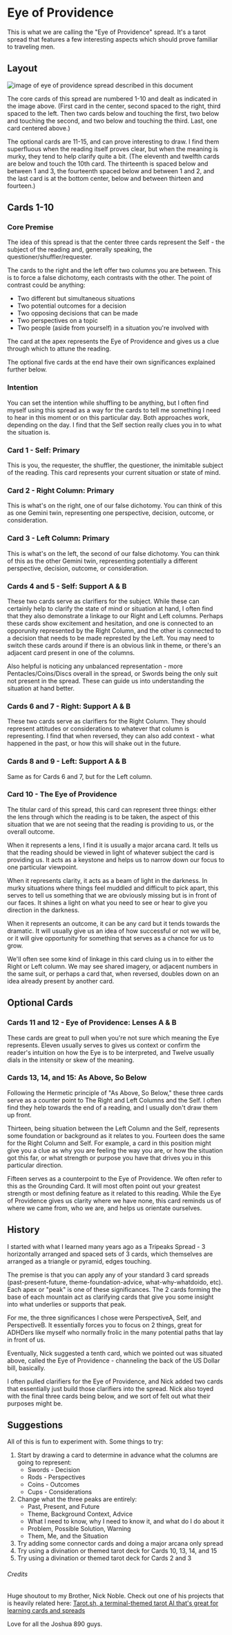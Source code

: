 # Eye of Providence

This is what we are calling the "Eye of Providence" spread. It's a tarot spread that features a few interesting aspects which should prove familiar to traveling men.

## Layout

![image of eye of providence spread described in this document](eye_of_providence_spread.png)

The core cards of this spread are numbered 1-10 and dealt as indicated in the image above. (First card in the center, second spaced to the right, third spaced to the left. Then two cards below and touching the first, two below and touching the second, and two below and touching the third. Last, one card centered above.)

The optional cards are 11-15, and can prove interesting to draw. I find them superfluous when the reading itself proves clear, but when the meaning is murky, they tend to help clarify quite a bit. (The eleventh and twelfth cards are below and touch the 10th card. The thirteenth is spaced below and between 1 and 3, the fourteenth spaced below and between 1 and 2, and the last card is at the bottom center, below and between thirteen and fourteen.)

## Cards 1-10

### Core Premise

The idea of this spread is that the center three cards represent the Self - the subject of the reading and, generally speaking, the questioner/shuffler/requester.

The cards to the right and the left offer two columns you are between. This is to force a false dichotomy, each contrasts with the other. The point of contrast could be anything:
  * Two different but simultaneous situations
  * Two potential outcomes for a decision
  * Two opposing decisions that can be made
  * Two perspectives on a topic
  * Two people (aside from yourself) in a situation you're involved with

The card at the apex represents the Eye of Providence and gives us a clue through which to attune the reading.

The optional five cards at the end have their own significances explained further below.

### Intention

You can set the intention while shuffling to be anything, but I often find myself using this spread as a way for the cards to tell me something I need to hear in this moment or on this particular day. Both approaches work, depending on the day. I find that the Self section really clues you in to what the situation is.

### Card 1 - Self: Primary

This is you, the requester, the shuffler, the questioner, the inimitable subject of the reading. This card represents your current situation or state of mind.

### Card 2 - Right Column: Primary

This is what's on the right, one of our false dichotomy. You can think of this as one Gemini twin, representing one perspective, decision, outcome, or consideration.

### Card 3 - Left Column: Primary

This is what's on the left, the second of our false dichotomy. You can think of this as the other Gemini twin, representing potentially a different perspective, decision, outcome, or consideration.

### Cards 4 and 5 - Self: Support A & B

These two cards serve as clarifiers for the subject. While these can certainly help to clarify the state of mind or situation at hand, I often find that they also demonstrate a linkage to our Right and Left columns. Perhaps these cards show excitement and hesitation, and one is connected to an opporunity represented by the Right Column, and the other is connected to a decision that needs to be made represted by the Left. You may need to switch these cards around if there is an obvious link in theme, or there's an adjacent card present in one of the columns.

Also helpful is noticing any unbalanced representation - more Pentacles/Coins/Discs overall in the spread, or Swords being the only suit not present in the spread. These can guide us into understanding the situation at hand better.

### Cards 6 and 7 - Right: Support A & B

These two cards serve as clarifiers for the Right Column. They should represent attitudes or considerations to whatever that column is representing. I find that when reversed, they can also add context - what happened in the past, or how this will shake out in the future.

### Cards 8 and 9 - Left: Support A & B

Same as for Cards 6 and 7, but for the Left column.

### Card 10 - The Eye of Providence

The titular card of this spread, this card can represent three things: either the lens through which the reading is to be taken, the aspect of this situation that we are not seeing that the reading is providing to us, or the overall outcome.

When it represents a lens, I find it is usually a major arcana card. It tells us that the reading should be viewed in light of whatever subject the card is providing us. It acts as a keystone and helps us to narrow down our focus to one particular viewpoint.

When it represents clarity, it acts as a beam of light in the darkness. In murky situations where things feel muddled and difficult to pick apart, this serves to tell us something that we are obviously missing but is in front of our faces. It shines a light on what you need to see or hear to give you direction in the darkness.

When it represents an outcome, it can be any card but it tends towards the dramatic. It will usually give us an idea of how successful or not we will be, or it will give opportunity for something that serves as a chance for us to grow.

We'll often see some kind of linkage in this card cluing us in to either the Right or Left column. We may see shared imagery, or adjacent numbers in the same suit, or perhaps a card that, when reversed, doubles down on an idea already present by another card.

## Optional Cards

### Cards 11 and 12 - Eye of Providence: Lenses A & B

These cards are great to pull when you're not sure which meaning the Eye represents. Eleven usually serves to gives us context or confirm the reader's intuition on how the Eye is to be interpreted, and Twelve usually dials in the intensity or skew of the meaning.

### Cards 13, 14, and 15: As Above, So Below

Following the Hermetic principle of "As Above, So Below," these three cards serve as a counter point to The Right and Left Columns and the Self. I often find they help towards the end of a reading, and I usually don't draw them up front.

Thirteen, being situation between the Left Column and the Self, represents some foundation or background as it relates to you. Fourteen does the same for the Right Column and Self. For example, a card in this position might give you a clue as why you are feeling the way you are, or how the situation got this far, or what strength or purpose you have that drives you in this particular direction.

Fifteen serves as a counterpoint to the Eye of Providence. We often refer to this as the Grounding Card. It will most often point out your greatest strength or most defining feature as it related to this reading. While the Eye of Providence gives us clarity where we have none, this card reminds us of where we came from, who we are, and helps us orientate ourselves. 

## History

I started with what I learned many years ago as a Tripeaks Spread - 3 horizontally arranged and spaced sets of 3 cards, which themselves are arranged as a triangle or pyramid, edges touching.

The premise is that you can apply any of your standard 3 card spreads (past-present-future, theme-foundation-advice, what-why-whatdoido, etc). Each apex or "peak" is one of these significances. The 2 cards forming the base of each mountain act as clarifying cards that give you some insight into what underlies or supports that peak.

For me, the three significances I chose were PerspectiveA, Self, and PerspectiveB. It essentially forces you to focus on 2 things, great for ADHDers like myself who normally frolic in the many potential paths that lay in front of us.

Eventually, Nick suggested a tenth card, which we pointed out was situated above, called the Eye of Providence - channeling the back of the US Dollar bill, basically.

I often pulled clarifiers for the Eye of Providence, and Nick added two cards that essentially just build those clarifiers into the spread. Nick also toyed with the final three cards being below, and we sort of felt out what their purposes might be.

## Suggestions

All of this is fun to experiment with. Some things to try:

1. Start by drawing a card to determine in advance what the columns are going to represent:
   * Swords - Decision
   * Rods - Perspectives
   * Coins - Outcomes
   * Cups - Considerations
1. Change what the three peaks are entirely:
   * Past, Present, and Future
   * Theme, Background Context, Advice
   * What I need to know, why I need to know it, and what do I do about it
   * Problem, Possible Solution, Warning
   * Them, Me, and the Situation
1. Try adding some connector cards and doing a major arcana only spread
1. Try using a divination or themed tarot deck for Cards 10, 13, 14, and 15
1. Try using a divination or themed tarot deck for Cards 2 and 3

###### Credits

Huge shoutout to my Brother, Nick Noble. Check out one of his projects that is heavily related here: [Tarot.sh, a terminal-themed tarot AI that's great for learning cards and spreads](https://tarot.sh)

Love for all the Joshua 890 guys.
